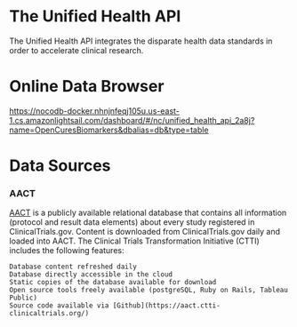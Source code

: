 # The Unified Health API
The Unified Health API integrates the disparate health data standards in order to accelerate clinical research.

# Online Data Browser

https://nocodb-docker.nhnjnfeqj105u.us-east-1.cs.amazonlightsail.com/dashboard/#/nc/unified_health_api_2a8j?name=OpenCuresBiomarkers&dbalias=db&type=table


# Data Sources

### AACT

[AACT](https://aact.ctti-clinicaltrials.org/) is a publicly available relational database that contains all information (protocol and result data elements) about every study registered in ClinicalTrials.gov. Content is downloaded from ClinicalTrials.gov daily and loaded into AACT. The Clinical Trials Transformation Initiative (CTTI) includes the following features:

    Database content refreshed daily
    Database directly accessible in the cloud
    Static copies of the database available for download
    Open source tools freely available (postgreSQL, Ruby on Rails, Tableau Public)
    Source code available via [Github](https://aact.ctti-clinicaltrials.org/)
